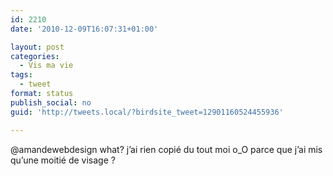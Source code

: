 ```yaml
---
id: 2210
date: '2010-12-09T16:07:31+01:00'

layout: post
categories:
  - Vis ma vie
tags:
  - tweet
format: status
publish_social: no
guid: 'http://tweets.local/?birdsite_tweet=12901160524455936'

---
```


@amandewebdesign what? j’ai rien copié du tout moi o\_O parce que j’ai mis qu’une moitié de visage ?